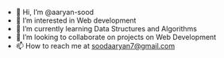 - 👋 Hi, I’m @aaryan-sood
- 👀 I’m interested in Web development
- 🌱 I’m currently learning Data Structures and Algorithms
- 💞️ I’m looking to collaborate on projects on Web Development
- 📫 How to reach me at soodaaryan7@gmail.com

<!---
aaryan-sood/aaryan-sood is a ✨ special ✨ repository because its `README.md` (this file) appears on your GitHub profile.
You can click the Preview link to take a look at your changes.
--->
